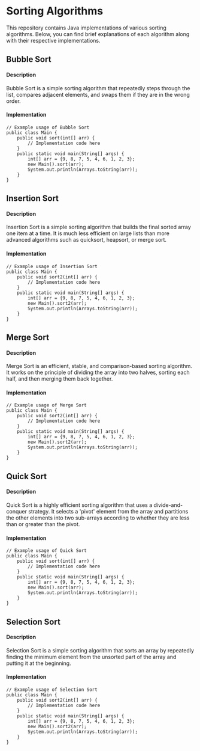 # Sorting Algorithms  
This repository contains Java implementations of various sorting algorithms. Below, you can find brief explanations of each algorithm along with their respective implementations.  
## Bubble Sort  
#### Description 
Bubble Sort is a simple sorting algorithm that repeatedly steps through the list, compares adjacent elements, and swaps them if they are in the wrong order.  
#### Implementation 
```
// Example usage of Bubble Sort 
public class Main {     
	public void sort(int[] arr) {         
		// Implementation code here     
	}          
	public static void main(String[] args) {         
		int[] arr = {9, 8, 7, 5, 4, 6, 1, 2, 3};         
		new Main().sort(arr);         
		System.out.println(Arrays.toString(arr));     
	} 
}
```

## Insertion Sort

#### Description

Insertion Sort is a simple sorting algorithm that builds the final sorted array one item at a time. It is much less efficient on large lists than more advanced algorithms such as quicksort, heapsort, or merge sort.

#### Implementation
```
// Example usage of Insertion Sort 
public class Main {     
	public void sort2(int[] arr) {         
		// Implementation code here     
	}          
	public static void main(String[] args) {         
		int[] arr = {9, 8, 7, 5, 4, 6, 1, 2, 3};         
		new Main().sort2(arr);         
		System.out.println(Arrays.toString(arr));     
	} 	
}
```

## Merge Sort

#### Description

Merge Sort is an efficient, stable, and comparison-based sorting algorithm. It works on the principle of dividing the array into two halves, sorting each half, and then merging them back together.

#### Implementation
```
// Example usage of Merge Sort 
public class Main {     
	public void sort2(int[] arr) {         
		// Implementation code here     
	}          
	public static void main(String[] args) {         
		int[] arr = {9, 8, 7, 5, 4, 6, 1, 2, 3};         
		new Main().sort2(arr);         
		System.out.println(Arrays.toString(arr));     
	} 
}
```

## Quick Sort

#### Description

Quick Sort is a highly efficient sorting algorithm that uses a divide-and-conquer strategy. It selects a 'pivot' element from the array and partitions the other elements into two sub-arrays according to whether they are less than or greater than the pivot.

#### Implementation
```
// Example usage of Quick Sort 
public class Main {     
	public void sort(int[] arr) {         
		// Implementation code here     
	}          
	public static void main(String[] args) {         
		int[] arr = {9, 8, 7, 5, 4, 6, 1, 2, 3};         
		new Main().sort(arr);         
		System.out.println(Arrays.toString(arr));     
	} 
}
```

## Selection Sort

#### Description

Selection Sort is a simple sorting algorithm that sorts an array by repeatedly finding the minimum element from the unsorted part of the array and putting it at the beginning.

#### Implementation
```
// Example usage of Selection Sort 
public class Main {     
	public void sort2(int[] arr) {         
		// Implementation code here     
	}          
	public static void main(String[] args) {         
		int[] arr = {9, 8, 7, 5, 4, 6, 1, 2, 3};         
		new Main().sort2(arr);         
		System.out.println(Arrays.toString(arr));     
	} 
}
```
